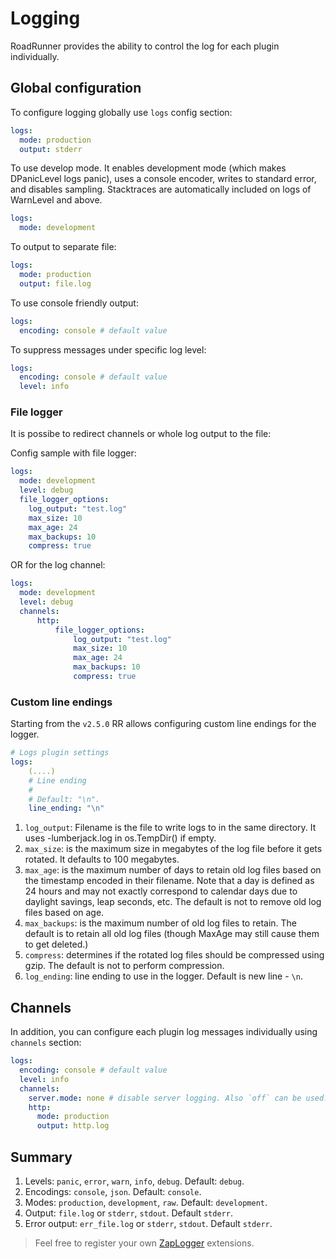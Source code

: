 # Logging

RoadRunner provides the ability to control the log for each plugin individually.

## Global configuration

To configure logging globally use `logs` config section:

```yaml
logs:
  mode: production
  output: stderr
```

To use develop mode. It enables development mode (which makes DPanicLevel logs panic), uses a console encoder, writes to
standard error, and disables sampling. Stacktraces are automatically included on logs of WarnLevel and above.

```yaml
logs:
  mode: development
```

To output to separate file:

```yaml
logs:
  mode: production
  output: file.log
```

To use console friendly output:

```yaml
logs:
  encoding: console # default value
```

To suppress messages under specific log level:

```yaml
logs:
  encoding: console # default value
  level: info
```

### File logger  

It is possibe to redirect channels or whole log output to the file:

Config sample with file logger:

```yaml
logs:
  mode: development
  level: debug
  file_logger_options:
    log_output: "test.log"
    max_size: 10
    max_age: 24
    max_backups: 10
    compress: true
```

OR for the log channel:

```yaml
logs:
  mode: development
  level: debug
  channels:
      http:
          file_logger_options:
              log_output: "test.log"
              max_size: 10
              max_age: 24
              max_backups: 10
              compress: true
```

### Custom line endings

Starting from the `v2.5.0` RR allows configuring custom line endings for the logger.
```yaml
# Logs plugin settings
logs:
    (....)
    # Line ending
    #
    # Default: "\n".
    line_ending: "\n"
```

1. `log_output`: Filename is the file to write logs to in the same directory.  It uses <processname>-lumberjack.log in os.TempDir() if empty.
2. `max_size`: is the maximum size in megabytes of the log file before it gets rotated. It defaults to 100 megabytes.
3. `max_age`: is the maximum number of days to retain old log files based on the timestamp encoded in their filename.  Note that a day is defined as 24 hours and may not exactly correspond to calendar days due to daylight savings, leap seconds, etc. The default is not to remove old log files based on age.
4. `max_backups`: is the maximum number of old log files to retain.  The default is to retain all old log files (though MaxAge may still cause them to get deleted.)
5. `compress`: determines if the rotated log files should be compressed using gzip. The default is not to perform compression.
6. `log_ending`: line ending to use in the logger. Default is new line - `\n`.

## Channels

In addition, you can configure each plugin log messages individually using `channels` section:

```yaml
logs:
  encoding: console # default value
  level: info
  channels:
    server.mode: none # disable server logging. Also `off` can be used.
    http:
      mode: production
      output: http.log
```

## Summary

1. Levels: `panic`, `error`, `warn`, `info`, `debug`. Default: `debug`.
2. Encodings: `console`, `json`. Default: `console`.
3. Modes: `production`, `development`, `raw`. Default: `development`.
4. Output: `file.log` or `stderr`, `stdout`. Default `stderr`.
5. Error output: `err_file.log` or `stderr`, `stdout`. Default `stderr`.

> Feel free to register your own [ZapLogger](https://github.com/uber-go/zap) extensions.

